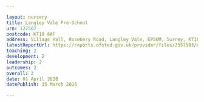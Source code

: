 ```yaml
---

layout: nursery
title: Langley Vale Pre-School
urn: 122507
postcode: KT18 6AF
address: Village Hall, Rosebery Road, Langley Vale, EPSOM, Surrey, KT18 6AF
latestReportUrl: https://reports.ofsted.gov.uk/provider/files/2557503/urn/122507.pdf
teaching: 2
development: 2
leadership: 2
outcomes: 2
overall: 2
date: 01 April 2018 
datePublish: 15 March 2016

---
```

